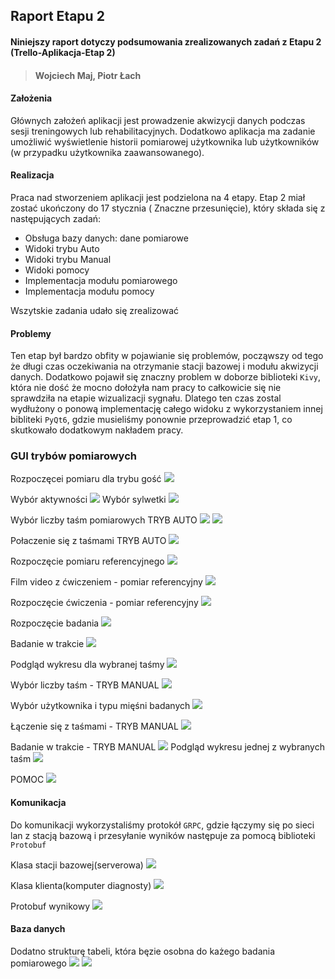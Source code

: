 ## Raport Etapu 2
#### Niniejszy raport dotyczy podsumowania zrealizowanych zadań z Etapu 2 (Trello-Aplikacja-Etap 2)
> #### Wojciech Maj, Piotr Łach

#### Założenia

Głównych założeń aplikacji jest prowadzenie akwizycji danych podczas sesji treningowych lub rehabilitacyjnych. Dodatkowo aplikacja ma zadanie umożliwić wyświetlenie historii pomiarowej użytkownika lub użytkowników (w przypadku użytkownika zaawansowanego).

#### Realizacja

Praca nad stworzeniem aplikacji jest podzielona na 4 etapy. 
Etap 2 miał zostać ukończony do 17 stycznia ( Znaczne przesunięcie), który składa się z następujących zadań:
*  Obsługa bazy danych: dane pomiarowe
*  Widoki trybu Auto
*  Widoki trybu Manual
*  Widoki pomocy
*  Implementacja modułu pomiarowego
*  Implementacja modułu pomocy

Wszytskie zadania udało się zrealizować

#### Problemy

Ten etap był bardzo obfity w pojawianie się problemów, począwszy od tego że długi czas oczekiwania na otrzymanie stacji bazowej i modułu akwizycji danych.
Dodatkowo pojawił się znaczny problem w doborze biblioteki `Kivy`, która nie dość że mocno dołożyła nam pracy to całkowicie się nie sprawdziła na etapie wizualizacji sygnału. 
Dlatego ten czas zostal wydłużony o ponową implementację całego widoku z wykorzystaniem innej bibliteki `PyQt6`, gdzie musieliśmy ponownie przeprowadzić etap 1, co skutkowało dodatkowym nakładem pracy.


### GUI trybów pomiarowych

Rozpoczęcei pomiaru dla trybu gość
<img src='img/1.png'>


Wybór aktywności
<img src='img/2.png'>
Wybór sylwetki
<img src='img/3.png'>

Wybór liczby taśm pomiarowych TRYB AUTO
<img src='img/4.png'>
<img src='img/5.png'>

Połaczenie się z taśmami TRYB AUTO
<img src='img/6.png'>

Rozpoczęcie pomiaru referencyjnego
<img src='img/7.png'>

Film video z ćwiczeniem - pomiar referencyjny
<img src='img/8.png'>

Rozpoczęcie ćwiczenia - pomiar referencyjny
<img src='img/9.png'>

Rozpoczęcie badania
<img src='img/10.png'>

Badanie w trakcie
<img src='img/11.png'>

Podgląd wykresu dla wybranej taśmy
<img src='img/12.png'>

Wybór liczby taśm - TRYB MANUAL
<img src='img/13.png'>

Wybór użytkownika i typu mięśni badanych
<img src='img/14.png'>

Łączenie się z taśmami  - TRYB MANUAL
<img src='img/15.png'>

Badanie w trakcie - TRYB MANUAL
<img src='img/16.png'>
Podgląd wykresu jednej z wybranych taśm
<img src='img/17.png'>

POMOC 
<img src='img/18.png'>



#### Komunikacja

Do komunikacji wykorzystaliśmy protokół `GRPC`, gdzie łączymy się po sieci lan z stacją bazową i przesyłanie wyników następuje za pomocą biblioteki `Protobuf`

Klasa stacji bazowej(serverowa)
<img src='img/19.png'>

Klasa klienta(komputer diagnosty)
<img src='img/20.png'>

Protobuf wynikowy
<img src='img/21.png'>


#### Baza danych

Dodatno strukturę tabeli, która bęzie osobna do każego badania pomiarowego
<img src='img/24.png'>
<img src='img/25.png'>
